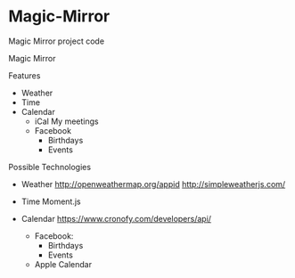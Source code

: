 # Magic-Mirror
Magic Mirror project code

Magic Mirror

Features
- Weather
- Time
- Calendar
	- iCal
		My meetings
	- Facebook
		- Birthdays
		- Events

Possible Technologies
- Weather
	http://openweathermap.org/appid
	http://simpleweatherjs.com/
		
- Time
	Moment.js

- Calendar
	https://www.cronofy.com/developers/api/
	- Facebook: 
		- Birthdays
		- Events
	- Apple Calendar




